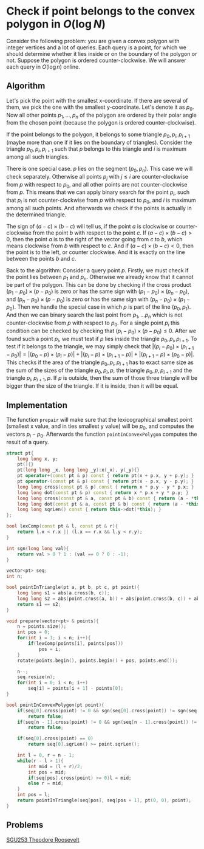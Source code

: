<!--?title Check if point belongs to the convex polygon in O(log N) -->
# Check if point belongs to the convex polygon in $O(\log N)$

Consider the following problem: you are given a convex polygon with integer vertices and a lot of queries.
Each query is a point, for which we should determine whether it lies inside or on the boundary of the polygon or not.
Suppose the polygon is ordered counter-clockwise. We will answer each query in $O(\log n)$ online.

## Algorithm
Let's pick the point with the smallest x-coordinate. If there are several of them, we pick the one with the smallest y-coordinate. Let's denote it as $p_0$.
Now all other points $p_1,\dots,p_n$ of the polygon are ordered by their polar angle from the chosen point (because the polygon is ordered counter-clockwise).

If the point belongs to the polygon, it belongs to some triangle $p_0, p_i, p_{i + 1}$ (maybe more than one if it lies on the boundary of triangles).
Consider the triangle $p_0, p_i, p_{i + 1}$ such that $p$ belongs to this triangle and $i$ is maximum among all such triangles.

There is one special case. $p$ lies on the segment $(p_0, p_n)$. This case we will check separately.
Otherwise all points $p_j$ with $j \le i$ are counter-clockwise from $p$ with respect to $p_0$, and all other points are not counter-clockwise from $p$.
This means that we can apply binary search for the point $p_i$, such that $p_i$ is not counter-clockwise from $p$ with respect to $p_0$, and $i$ is maximum among all such points.
And afterwards we check if the points is actually in the determined triangle.

The sign of $(a - c) \times (b - c)$ will tell us, if the point $a$ is clockwise or counter-clockwise from the point $b$ with respect to the point $c$.
If $(a - c) \times (b - c) > 0$, then the point $a$ is to the right of the vector going from $c$ to $b$, which means clockwise from $b$ with respect to $c$.
And if $(a - c) \times (b - c) < 0$, then the point is to the left, or counter clockwise.
And it is exactly on the line between the points $b$ and $c$.

Back to the algorithm:
Consider a query point $p$.
Firstly, we must check if the point lies between $p_1$ and $p_n$.
Otherwise we already know that it cannot be part of the polygon.
This can be done by checking if the cross product $(p_1 - p_0)\times(p - p_0)$ is zero or has the same sign with $(p_1 - p_0)\times(p_n - p_0)$, and $(p_n - p_0)\times(p - p_0)$ is zero or has the same sign with $(p_n - p_0)\times(p_1 - p_0)$.
Then we handle the special case in which $p$ is part of the line $(p_0, p_1)$.
And then we can binary search the last point from $p_1,\dots p_n$ which is not counter-clockwise from $p$ with respect to $p_0$.
For a single point $p_i$ this condition can be checked by checking that $(p_i - p_0)\times(p - p_0) \le 0$. After we found such a point $p_i$, we must test if $p$ lies inside the triangle $p_0, p_i, p_{i + 1}$.
To test if it belongs to the triangle, we may simply check that $|(p_i - p_0)\times(p_{i + 1} - p_0)| = |(p_0 - p)\times(p_i - p)| + |(p_i - p)\times(p_{i + 1} - p)| + |(p_{i + 1} - p)\times(p_0 - p)|$.
This checks if the area of the triangle $p_0, p_i, p_{i+1}$ has to exact same size as the sum of the sizes of the triangle $p_0, p_i, p$, the triangle $p_0, p, p_{i+1}$ and the triangle $p_i, p_{i+1}, p$.
If $p$ is outside, then the sum of those three triangle will be bigger than the size of the triangle.
If it is inside, then it will be equal.

## Implementation

The function `prepair` will make sure that the lexicographical smallest point (smallest x value, and in ties smallest y value) will be $p_0$, and computes the vectors $p_i - p_0$.
Afterwards the function `pointInConvexPolygon` computes the result of a query.

```cpp points_in_convex_polygon
struct pt{
	long long x, y;
	pt(){}
	pt(long long _x, long long _y):x(_x), y(_y){}
	pt operator+(const pt & p) const { return pt(x + p.x, y + p.y); }
	pt operator-(const pt & p) const { return pt(x - p.x, y - p.y); }
	long long cross(const pt & p) const { return x * p.y - y * p.x; }
	long long dot(const pt & p) const { return x * p.x + y * p.y; }
	long long cross(const pt & a, const pt & b) const { return (a - *this).cross(b - *this); }
	long long dot(const pt & a, const pt & b) const { return (a - *this).dot(b - *this); }
	long long sqrLen() const { return this->dot(*this); }
};

bool lexComp(const pt & l, const pt & r){
	return l.x < r.x || (l.x == r.x && l.y < r.y);
}

int sgn(long long val){
	return val > 0 ? 1 : (val == 0 ? 0 : -1);
}

vector<pt> seq;
int n;

bool pointInTriangle(pt a, pt b, pt c, pt point){
	long long s1 = abs(a.cross(b, c));
	long long s2 = abs(point.cross(a, b)) + abs(point.cross(b, c)) + abs(point.cross(c, a));
	return s1 == s2;
}

void prepare(vector<pt> & points){
	n = points.size();
	int pos = 0;
	for(int i = 1; i < n; i++){
		if(lexComp(points[i], points[pos]))
			pos = i;
	}
	rotate(points.begin(), points.begin() + pos, points.end());

    n--;
    seq.resize(n);
	for(int i = 0; i < n; i++)
        seq[i] = points[i + 1] - points[0];
}

bool pointInConvexPolygon(pt point){
	if(seq[0].cross(point) != 0 && sgn(seq[0].cross(point)) != sgn(seq[0].cross(seq[n - 1])))
		return false;
	if(seq[n - 1].cross(point) != 0 && sgn(seq[n - 1].cross(point)) != sgn(seq[n - 1].cross(seq[0])))
		return false;

	if(seq[0].cross(point) == 0)
		return seq[0].sqrLen() >= point.sqrLen();

	int l = 0, r = n - 1;
	while(r - l > 1){
		int mid = (l + r)/2;
		int pos = mid;
		if(seq[pos].cross(point) >= 0)l = mid;
		else r = mid;
	}
	int pos = l;
	return pointInTriangle(seq[pos], seq[pos + 1], pt(0, 0), point);
}
```

## Problems
[SGU253 Theodore Roosevelt](https://codeforces.com/problemsets/acmsguru/problem/99999/253)

